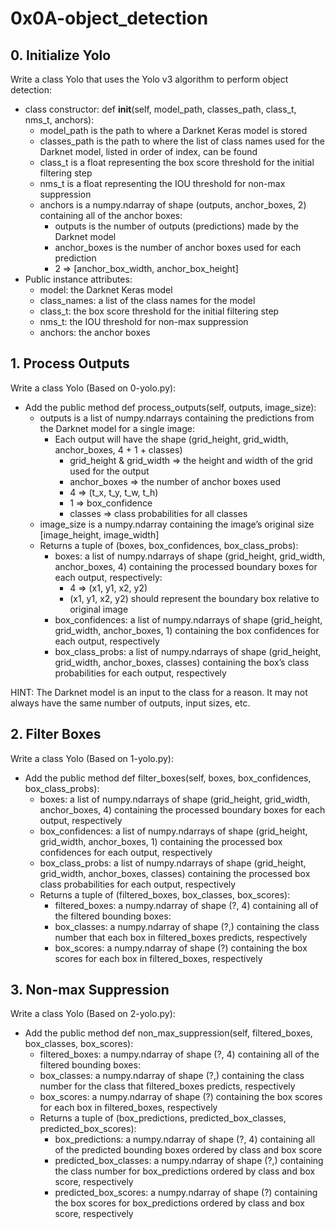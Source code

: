 # 0x0A-object_detection

## 0. Initialize Yolo
Write a class Yolo that uses the Yolo v3 algorithm to perform object detection:

- class constructor: def __init__(self, model_path, classes_path, class_t, nms_t, anchors):
    - model_path is the path to where a Darknet Keras model is stored
    - classes_path is the path to where the list of class names used for the Darknet model, listed in order of index, can be found
    - class_t is a float representing the box score threshold for the initial filtering step
    - nms_t is a float representing the IOU threshold for non-max suppression
    - anchors is a numpy.ndarray of shape (outputs, anchor_boxes, 2) containing all of the anchor boxes:
        - outputs is the number of outputs (predictions) made by the Darknet model
        - anchor_boxes is the number of anchor boxes used for each prediction
        - 2 => [anchor_box_width, anchor_box_height]
- Public instance attributes:
    - model: the Darknet Keras model
    - class_names: a list of the class names for the model
    - class_t: the box score threshold for the initial filtering step
    - nms_t: the IOU threshold for non-max suppression
    - anchors: the anchor boxes

## 1. Process Outputs
Write a class Yolo (Based on 0-yolo.py):

- Add the public method def process_outputs(self, outputs, image_size):
    - outputs is a list of numpy.ndarrays containing the predictions from the Darknet model for a single image:
        - Each output will have the shape (grid_height, grid_width, anchor_boxes, 4 + 1 + classes)
            - grid_height & grid_width => the height and width of the grid used for the output
            - anchor_boxes => the number of anchor boxes used
            - 4 => (t_x, t_y, t_w, t_h)
            - 1 => box_confidence
            - classes => class probabilities for all classes
    - image_size is a numpy.ndarray containing the image’s original size [image_height, image_width]
    - Returns a tuple of (boxes, box_confidences, box_class_probs):
        - boxes: a list of numpy.ndarrays of shape (grid_height, grid_width, anchor_boxes, 4) containing the processed boundary boxes for each output, respectively:
            - 4 => (x1, y1, x2, y2)
            - (x1, y1, x2, y2) should represent the boundary box relative to original image
        - box_confidences: a list of numpy.ndarrays of shape (grid_height, grid_width, anchor_boxes, 1) containing the box confidences for each output, respectively
        - box_class_probs: a list of numpy.ndarrays of shape (grid_height, grid_width, anchor_boxes, classes) containing the box’s class probabilities for each output, respectively

HINT: The Darknet model is an input to the class for a reason. It may not always have the same number of outputs, input sizes, etc.

## 2. Filter Boxes
Write a class Yolo (Based on 1-yolo.py):

- Add the public method def filter_boxes(self, boxes, box_confidences, box_class_probs):
    - boxes: a list of numpy.ndarrays of shape (grid_height, grid_width, anchor_boxes, 4) containing the processed boundary boxes for each output, respectively
    - box_confidences: a list of numpy.ndarrays of shape (grid_height, grid_width, anchor_boxes, 1) containing the processed box confidences for each output, respectively
    - box_class_probs: a list of numpy.ndarrays of shape (grid_height, grid_width, anchor_boxes, classes) containing the processed box class probabilities for each output, respectively
    - Returns a tuple of (filtered_boxes, box_classes, box_scores):
        - filtered_boxes: a numpy.ndarray of shape (?, 4) containing all of the filtered bounding boxes:
        - box_classes: a numpy.ndarray of shape (?,) containing the class number that each box in filtered_boxes predicts, respectively
        - box_scores: a numpy.ndarray of shape (?) containing the box scores for each box in filtered_boxes, respectively

## 3. Non-max Suppression
Write a class Yolo (Based on 2-yolo.py):

- Add the public method def non_max_suppression(self, filtered_boxes, box_classes, box_scores):
    - filtered_boxes: a numpy.ndarray of shape (?, 4) containing all of the filtered bounding boxes:
    - box_classes: a numpy.ndarray of shape (?,) containing the class number for the class that filtered_boxes predicts, respectively
    - box_scores: a numpy.ndarray of shape (?) containing the box scores for each box in filtered_boxes, respectively
    - Returns a tuple of (box_predictions, predicted_box_classes, predicted_box_scores):
        - box_predictions: a numpy.ndarray of shape (?, 4) containing all of the predicted bounding boxes ordered by class and box score
        - predicted_box_classes: a numpy.ndarray of shape (?,) containing the class number for box_predictions ordered by class and box score, respectively
        - predicted_box_scores: a numpy.ndarray of shape (?) containing the box scores for box_predictions ordered by class and box score, respectively